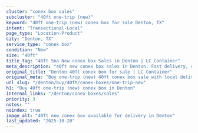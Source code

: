 ```yaml
---
cluster: "conex box sales"
subcluster: "40ft one-trip (new)"
keyword: "40ft one-trip (new) conex box for sale Denton, TX"
intent: "Transactional-Local"
page_type: "Location-Product"
city: "Denton, TX"
service_type: "conex box"
condition: "New"
size: "40ft"
title_tag: "40ft 5na New conex box Sales in Denton | LC Container"
meta_description: "40ft new conex box sales in Denton. Fast delivery, competitive pricing. Serving conex boxes area. Quote ID: UTC. Call (214) 524-4168 for your free quote today."
original_title: "Denton 40ft conex box for sale | LC Container"
original_meta: "Buy one-trip (new) 40ft conex box sale with local delivery in Denton, TX. LC Container — local Since 2003. Request a fast quote today."
url_slug: "/denton/buy/40ft/conex-boxes/one-trip-new"
h1: "Buy 40ft one-trip (new) conex box in Denton"
internal_links: "/denton/conex-boxes/sales"
priority: 3
notes: ""
noindex: true
image_alt: "40ft new conex box available for delivery in Denton"
last_updated: "2025-10-20"
---
```


<!-- TODO: Add unique city/inventory copy, images, and internal links here. -->
